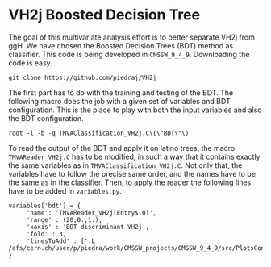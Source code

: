 # VH2j Boosted Decision Tree

The goal of this multivariate analysis effort is to better separate VH2j from ggH. We have chosen the Boosted Decision Trees (BDT) method as classifier. This code is being developed in `CMSSW_9_4_9`. Downloading the code is easy.

    git clone https://github.com/piedraj/VH2j

The first part has to do with the training and testing of the BDT. The following macro does the job with a given set of variables and BDT configuration. This is the place to play with both the input variables and also the BDT configuration.

    root -l -b -q TMVAClassification_VH2j.C\(\"BDT\"\)

To read the output of the BDT and apply it on latino trees, the macro `TMVAReader_VH2j.C` has to be modified, in such a way that it contains exactly the same variables as in `TMVAClassification_VH2j.C`. Not only that, the variables have to follow the precise same order, and the names have to be the same as in the classifier. Then, to apply the reader the following lines have to be added in `variables.py`.

    variables['bdt'] = {
         'name': 'TMVAReader_VH2j(Entry$,0)',
         'range' : (20,0.,1.),
         'xaxis' : 'BDT discriminant VH2j',
         'fold' : 3,
         'linesToAdd' : ['.L /afs/cern.ch/user/p/piedra/work/CMSSW_projects/CMSSW_9_4_9/src/PlotsConfigurations/Configurations/VH2j/Full2017/VH2jBDT/TMVAReader_VH2j.C+']
    }

